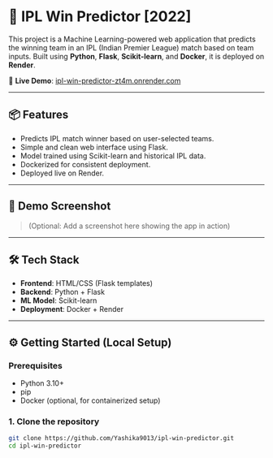 # 🏏 IPL Win Predictor [2022]

This project is a Machine Learning-powered web application that predicts the winning team in an IPL (Indian Premier League) match based on team inputs. Built using **Python**, **Flask**, **Scikit-learn**, and **Docker**, it is deployed on **Render**.

🔗 **Live Demo**: [ipl-win-predictor-zt4m.onrender.com](https://ipl-win-predictor-zt4m.onrender.com/)

---

## 📦 Features

- Predicts IPL match winner based on user-selected teams.
- Simple and clean web interface using Flask.
- Model trained using Scikit-learn and historical IPL data.
- Dockerized for consistent deployment.
- Deployed live on Render.

---

## 🚀 Demo Screenshot

> (Optional: Add a screenshot here showing the app in action)

---

## 🛠️ Tech Stack

- **Frontend**: HTML/CSS (Flask templates)
- **Backend**: Python + Flask
- **ML Model**: Scikit-learn
- **Deployment**: Docker + Render

---

## ⚙️ Getting Started (Local Setup)

### Prerequisites

- Python 3.10+
- pip
- Docker (optional, for containerized setup)

### 1. Clone the repository

```bash
git clone https://github.com/Yashika9013/ipl-win-predictor.git
cd ipl-win-predictor
